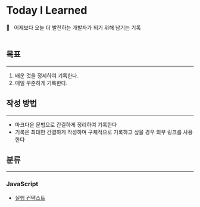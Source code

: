 # Today I Learned

📝&nbsp;&nbsp;&nbsp;어제보다 오늘 더 발전하는 개발자가 되기 위해 남기는 기록
<br/><br/>

## 목표

---

1. 배운 것을 정제하여 기록한다.
2. 매일 꾸준하게 기록한다.

## 작성 방법

---

- 마크다운 문법으로 간결하게 정리하여 기록한다
- 기록은 최대한 간결하게 작성하며 구체적으로 기록하고 싶을 경우 외부 링크를 사용한다

## 분류

---

### JavaScript

- [실행 컨텍스트](./JavaScript/ExecutionContext.md)
